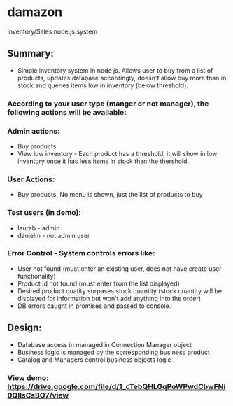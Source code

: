 # damazon
Inventory/Sales node.js system

## Summary:
* Simple inventory system in node js. Allows user to buy from a list of products, updates database accordingly, doesn't allow buy more than in stock and queries items low in inventory (below threshold). 

### According to your user type (manger or not manager), the following actions will be available:

### Admin actions:
* Buy products 
* View low inventory - Each product has a threshold, it will show in low inventory once it has less items in stock than the thershold.

### User Actions:
* Buy products. No menu is shown, just the list of products to buy

### Test users (in demo): 
* laurab - admin
* danielm - not admin user

### Error Control - System controls errors like:
* User not found (must enter an existing user, does not have create user functionality)
* Product Id not found (must enter from the list displayed)
* Desired product quatity surpases stock quantity (stock quantity will be displayed for information but won't add anything into the order)
* DB errors caught in promises and passed to console. 


## Design: 
* Database access in managed in Connection Manager object
* Business logic is managed by the corresponding business product
* Catalog and Managers control business objects logic


### View demo: https://drive.google.com/file/d/1_cTebQHLGqPoWPwdCbwFNi0QlIsCsBO7/view

